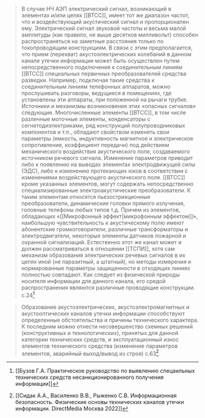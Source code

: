 >В случае НЧ АЭП электрический сигнал, возникающий в элементах и/или цепях [[ВТСС]], имеет тот же диапазон частот, что и воздействующий акустический сигнал и пропорционален ему. Электрический сигнал звуковой частоты и весьма малой амплитуды (как правило, не выше десятков милливольт) способен распространяться на заметные расстояния только по токопроводящим конструкциям. 
>В связи с этим предполагается, что прием (перехват) акустоэлектрических колебаний в данном канале утечки информации может быть осуществлен путем непосредственного подключения к соединительным линиям [[ВТСС]] специальных первичных преобразователей средства разведки. Например, подключая такие средства к соединительным линиям телефонных аппаратов, можно прослушивать разговоры, ведущиеся в помещениях, где установлены эти аппараты, при положенной на рычаги трубке.
> Источники и механизмы возникновения этих «опасных сигналов» следующие. Многочисленные элементы [[ВТСС]], в том числе различные моточные элементы, конденсаторы с сегнетодиэлектриками, ряд конструкций полупроводниковых компонентов и т.п., обладают свойством изменять свои параметры (емкость, индуктивность магнитное и электрическое сопротивление, коэффициент передачи) под действием механического воздействия акустического поля, создаваемого источником речевого сигнала. Изменение параметров приводит либо к появлению на выводах элементах электродвижущей силы (ЭДС), либо к изменению протекающих юков в соответствии с изменениями воздействующего акустического поля. 
>[[ВТСС]] кроме указанных элементов, могут содержать непосредственно специализированные электроакустические преобразователи. К таким элементам относятся пьезострикционные преобразователи, динамические головки прямого излучения, головные телефоны любых типов т.д. Причем из элементов, обладающих «[[Микрофонный эффект|микрофонным эффектом]]», наибольшую чувствительность к акустическому полю имеют абонентские громкоговорители, различные трансформаторы и электродвигатели, некоторые элементы датчиков пожарной и охранной сигнализаций. 
>Естественно этот же канал может и должен рассматриваться в отношении [[ТСПИ]], хотя сам механизм образования электрических речевых сигналов в их цепях иной (не паразитный, а штатный), но методы измерения и нормированные параметры защищенности в отходящих линиях полностью совпадают. 
>Как следует из физической природы носителя информации для данного канала, его средой распространения являются различные проводящие конструкции.
>с.24[^1]

>Образование акустоэлектрических, акустоэлектромагнитных и акустооптических каналов утечки информации способствуют определенные обстоятельства и причины технического характера. К последним можно отнести несовершенство схемных решений (конструктивных и технологических), принятых для данной категории технических средств, и эксплуатационный износ элементов технического средства (изменение параметров элементов, аварийный выход/вывод из строя)
>с.63[^2]

[^1]:[[Бузов Г.А. Практическое руководство по выявлению спецаильных технических средств несанкционированного получения информации]]

[^2]:[[Сидак А.А., Василенко В.В., Рыженко С.В. Информационная безопасность. Физические основы технических каналов утечки информации. DirectMedia Москва 2022]]